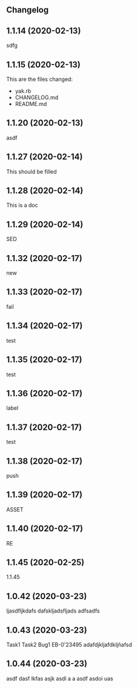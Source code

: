 ## Changelog

## 1.1.14 (2020-02-13)
sdfg

## 1.1.15 (2020-02-13)
This are the files changed:
* yak.rb
* CHANGELOG.md
* README.md

## 1.1.20 (2020-02-13)
asdf

## 1.1.27 (2020-02-14)
This should be filled

## 1.1.28 (2020-02-14)
This is a doc

## 1.1.29 (2020-02-14)
SED

## 1.1.32 (2020-02-17)
new

## 1.1.33 (2020-02-17)
fail

## 1.1.34 (2020-02-17)
test

## 1.1.35 (2020-02-17)
test

## 1.1.36 (2020-02-17)
label

## 1.1.37 (2020-02-17)
test

## 1.1.38 (2020-02-17)
push

## 1.1.39 (2020-02-17)
ASSET

## 1.1.40 (2020-02-17)
RE

## 1.1.45 (2020-02-25)
1.1.45

## 1.0.42 (2020-03-23)
ljasdfljkdafs
dafskljadsfljads
adfsadfs

## 1.0.43 (2020-03-23)
Task1
Task2
Bug1
EB-0'23495 adafdjkljafdkljñafsd

## 1.0.44 (2020-03-23)
asdf
dasf lkfas 
asjk asdl a a
asdf asdoi uas 
